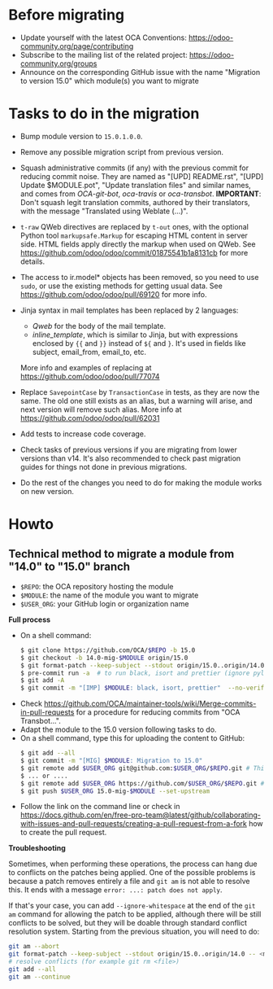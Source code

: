 # Before migrating

* Update yourself with the latest OCA Conventions: https://odoo-community.org/page/contributing
* Subscribe to the mailing list of the related project: https://odoo-community.org/groups
* Announce on the corresponding GitHub issue with the name "Migration to version 15.0" which module(s) you want to migrate

# Tasks to do in the migration

* Bump module version to `15.0.1.0.0`.
* Remove any possible migration script from previous version.
* Squash administrative commits (if any) with the previous commit for reducing commit noise. They are named as "[UPD] README.rst", "[UPD] Update $MODULE.pot", "Update translation files" and similar names, and comes from *OCA-git-bot*, *oca-travis* or *oca-transbot*. **IMPORTANT**: Don't squash legit translation commits, authored by their translators, with the message "Translated using Weblate (...)".
* `t-raw` QWeb directives are replaced by `t-out` ones, with the optional Python tool `markupsafe.Markup` for escaping HTML content in server side. HTML fields apply directly the markup when used on QWeb. See https://github.com/odoo/odoo/commit/01875541b1a8131cb for more details.
* The access to ir.model* objects has been removed, so you need to use `sudo`, or use the existing methods for getting usual data. See https://github.com/odoo/odoo/pull/69120 for more info.
* Jinja syntax in mail templates has been replaced by 2 languages:
  * *Qweb* for the body of the mail template.
  * *inline_template*, which is similar to Jinja, but with expressions enclosed by `{{` and `}}` instead of `${` and `}`. It's used in fields like subject, email_from, email_to, etc.

  More info and examples of replacing at https://github.com/odoo/odoo/pull/77074
* Replace `SavepointCase` by `TransactionCase` in tests, as they are now the same. The old one still exists as an alias, but a warning will arise, and next version will remove such alias. More info at https://github.com/odoo/odoo/pull/62031
* Add tests to increase code coverage.
* Check tasks of previous versions if you are migrating from lower versions than v14. It's also recommended to check past migration guides for things not done in previous migrations.
* Do the rest of the changes you need to do for making the module works on new version.

# Howto

## Technical method to migrate a module from "14.0" to "15.0" branch

* `$REPO`: the OCA repository hosting the module
* `$MODULE`: the name of the module you want to migrate
* `$USER_ORG`: your GitHub login or organization name

**Full process**

* On a shell command:
  ```bash
  $ git clone https://github.com/OCA/$REPO -b 15.0
  $ git checkout -b 14.0-mig-$MODULE origin/15.0
  $ git format-patch --keep-subject --stdout origin/15.0..origin/14.0 -- $MODULE | git am -3 --keep
  $ pre-commit run -a  # to run black, isort and prettier (ignore pylint errors at this stage)
  $ git add -A
  $ git commit -m "[IMP] $MODULE: black, isort, prettier"  --no-verify  # it is important to do all formatting in one commit the first time
  ```
* Check https://github.com/OCA/maintainer-tools/wiki/Merge-commits-in-pull-requests for a procedure for reducing commits from "OCA Transbot...".
* Adapt the module to the 15.0 version following tasks to do.
* On a shell command, type this for uploading the content to GitHub:
  ```bash
  $ git add --all
  $ git commit -m "[MIG] $MODULE: Migration to 15.0"
  $ git remote add $USER_ORG git@github.com:$USER_ORG/$REPO.git # This mode requires an SSH key in the GitHub account
  $ ... or ....
  $ git remote add $USER_ORG https://github.com/$USER_ORG/$REPO.git # This will required to enter user/password each time
  $ git push $USER_ORG 15.0-mig-$MODULE --set-upstream
  ```
* Follow the link on the command line or check in https://docs.github.com/en/free-pro-team@latest/github/collaborating-with-issues-and-pull-requests/creating-a-pull-request-from-a-fork how to create the pull request.

**Troubleshooting**

Sometimes, when performing these operations, the process can hang due to conflicts on the patches being applied. One of the possible problems is because a patch removes entirely a file and `git am` is not able to resolve this. It ends with a message `error: ...: patch does not apply`.

If that's your case, you can add `--ignore-whitespace` at the end of the `git am` command for allowing the patch to be applied, although there will be still conflicts to be solved, but they will be doable through standard conflict resolution system. Starting from the previous situation, you will need to do:

```bash
git am --abort
git format-patch --keep-subject --stdout origin/15.0..origin/14.0 -- <module path> | git am -3 --keep --ignore-whitespace
# resolve conflicts (for example git rm <file>)
git add --all
git am --continue
```

